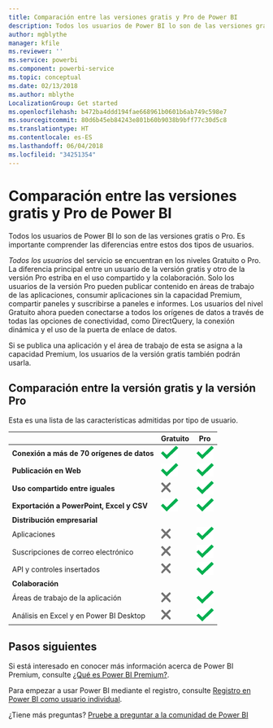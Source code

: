 ```yaml
---
title: Comparación entre las versiones gratis y Pro de Power BI
description: Todos los usuarios de Power BI lo son de las versiones gratis o Pro. Es importante comprender las diferencias entre estos dos tipos de usuarios.
author: mgblythe
manager: kfile
ms.reviewer: ''
ms.service: powerbi
ms.component: powerbi-service
ms.topic: conceptual
ms.date: 02/13/2018
ms.author: mblythe
LocalizationGroup: Get started
ms.openlocfilehash: b472ba4ddd194fae668961b0601b6ab749c598e7
ms.sourcegitcommit: 80d6b45eb84243e801b60b9038b9bff77c30d5c8
ms.translationtype: HT
ms.contentlocale: es-ES
ms.lasthandoff: 06/04/2018
ms.locfileid: "34251354"
---
```

# <a name="power-bi-free-vs-pro"></a>Comparación entre las versiones gratis y Pro de Power BI
Todos los usuarios de Power BI lo son de las versiones gratis o Pro. Es importante comprender las diferencias entre estos dos tipos de usuarios.

*Todos los usuarios* del servicio se encuentran en los niveles Gratuito o Pro. La diferencia principal entre un usuario de la versión gratis y otro de la versión Pro estriba en el uso compartido y la colaboración. Solo los usuarios de la versión Pro pueden publicar contenido en áreas de trabajo de las aplicaciones, consumir aplicaciones sin la capacidad Premium, compartir paneles y suscribirse a paneles e informes. Los usuarios del nivel Gratuito ahora pueden conectarse a todos los orígenes de datos a través de todas las opciones de conectividad, como DirectQuery, la conexión dinámica y el uso de la puerta de enlace de datos.

Si se publica una aplicación y el área de trabajo de esta se asigna a la capacidad Premium, los usuarios de la versión gratis también podrán usarla.

## <a name="free-vs-pro-comparison"></a>Comparación entre la versión gratis y la versión Pro
Esta es una lista de las características admitidas por tipo de usuario.

|  | Gratuito | Pro |
| --- | --- | --- |
| **Conexión a más de 70 orígenes de datos** |![](media/service-free-vs-pro/available.png "Disponible") |![](media/service-free-vs-pro/available.png "Disponible") |
| **Publicación en Web** |![](media/service-free-vs-pro/available.png "Disponible") |![](media/service-free-vs-pro/available.png "Disponible") |
| **Uso compartido entre iguales** |![](media/service-free-vs-pro/not-available.png "No disponible") |![](media/service-free-vs-pro/available.png "Disponible") |
| **Exportación a PowerPoint, Excel y CSV** |![](media/service-free-vs-pro/available.png "Disponible") |![](media/service-free-vs-pro/available.png "Disponible") |
| **Distribución empresarial** | | |
| Aplicaciones |![](media/service-free-vs-pro/not-available.png "No disponible") |![](media/service-free-vs-pro/available.png "Disponible") |
| Suscripciones de correo electrónico |![](media/service-free-vs-pro/not-available.png "No disponible") |![](media/service-free-vs-pro/available.png "Disponible") |
| API y controles insertados |![](media/service-free-vs-pro/not-available.png "No disponible") |![](media/service-free-vs-pro/available.png "Disponible") |
| **Colaboración** | | |
| Áreas de trabajo de la aplicación |![](media/service-free-vs-pro/not-available.png "No disponible") |![](media/service-free-vs-pro/available.png "Disponible") |
| Análisis en Excel y en Power BI Desktop |![](media/service-free-vs-pro/not-available.png "No disponible") |![](media/service-free-vs-pro/available.png "Disponible") |

## <a name="next-steps"></a>Pasos siguientes
Si está interesado en conocer más información acerca de Power BI Premium, consulte [¿Qué es Power BI Premium?](service-premium.md).

Para empezar a usar Power BI mediante el registro, consulte [Registro en Power BI como usuario individual](service-self-service-signup-for-power-bi.md).

¿Tiene más preguntas? [Pruebe a preguntar a la comunidad de Power BI](https://community.powerbi.com/)


